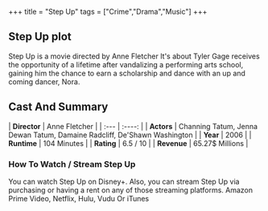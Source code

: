 +++
title = "Step Up"
tags = ["Crime","Drama","Music"]
+++
## Step Up plot
Step Up is a movie directed by Anne Fletcher It's about Tyler Gage receives the opportunity of a lifetime after vandalizing a performing arts school, gaining him the chance to earn a scholarship and dance with an up and coming dancer, Nora.
## Cast And Summary
| **Director**      | Anne Fletcher |
    | :---        |    :----:   |
    |  **Actors** | Channing Tatum, Jenna Dewan Tatum, Damaine Radcliff, De'Shawn Washington |
    | **Year**   | 2006    |
    |  **Runtime** | 104 Minutes |
    |  **Rating** | 6.5 / 10 | 
    |  **Revenue** | 65.27$ Millions |
### How To Watch / Stream Step Up
You can watch Step Up on Disney+.
Also, you can stream Step Up via purchasing or having a rent on any of those streaming platforms.
Amazon Prime Video, Netflix, Hulu, Vudu Or iTunes
